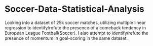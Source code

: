 # Soccer-Data-Statistical-Analysis
Looking into a dataset of 25k soccer matches, utilizing multiple linear regression to identify/refute the presence of a comeback tendency in European League Football(Soccer). I also attempt to identify/refute the presence of momentum in goal-scoring in the same dataset.
